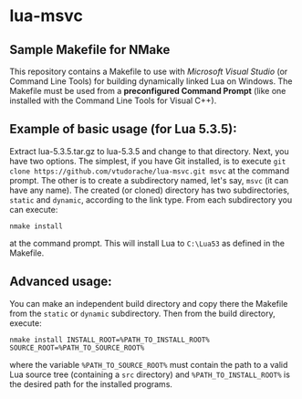 # lua-msvc

## Sample Makefile for NMake

This repository contains a Makefile to use with _Microsoft Visual Studio_ (or Command Line Tools) for building dynamically linked Lua on Windows. The Makefile must be used from a __preconfigured Command Prompt__ (like one installed with the Command Line Tools for Visual C++).

## Example of basic usage (for Lua 5.3.5):

Extract lua-5.3.5.tar.gz to lua-5.3.5 and change to that directory. Next, you have two options. The simplest, if you have Git installed, is to execute `git clone https://github.com/vtudorache/lua-msvc.git msvc` at the command prompt. The other is to create a subdirectory named, let's say, `msvc` (it can have any name). 
The created (or cloned) directory has two subdirectories, `static` and `dynamic`, according to the link type. From each subdirectory you can execute:

`nmake install`

at the command prompt. This will install Lua to `C:\Lua53` as defined in the Makefile.

## Advanced usage:

You can make an independent build directory and copy there the Makefile from the `static` or `dynamic` subdirectory. Then from the build directory, execute:

`nmake install INSTALL_ROOT=%PATH_TO_INSTALL_ROOT% SOURCE_ROOT=%PATH_TO_SOURCE_ROOT%`

where the variable `%PATH_TO_SOURCE_ROOT%` must contain the path to a valid Lua source tree (containing a `src` directory) and `%PATH_TO_INSTALL_ROOT%` is the desired path for the installed programs.


